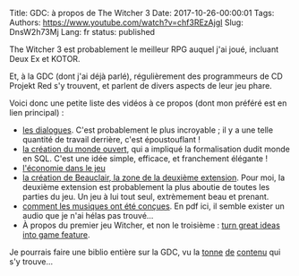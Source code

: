 Title: GDC: à propos de The Witcher 3
Date: 2017-10-26-00:00:01
Tags: 
Authors: https://www.youtube.com/watch?v=chf3REzAjgI
Slug: DnsW2h73Mj
Lang: fr
status: published

The Witcher 3 est probablement le meilleur RPG auquel j'ai joué,
incluant Deux Ex et KOTOR.

Et, à la GDC (dont j'ai déjà parlé), régulièrement des programmeurs
de CD Projekt Red s'y trouvent,
et parlent de divers aspects de leur jeu phare.

Voici donc une petite liste des vidéos à ce propos (dont mon préféré est en lien principal) :

- [les dialogues](https://www.youtube.com/watch?v=chf3REzAjgI). C'est probablement le plus incroyable ; il y a une telle quantité de travail derrière, c'est époustouflant !
- [la création du monde ouvert](https://www.youtube.com/watch?v=p8CMYD_5gE8), qui a impliqué la formalisation dudit monde en SQL. C'est une idée simple, efficace, et franchement élégante !
- [l'économie dans le jeu](https://www.youtube.com/watch?v=2P82lz6z8FU)
- [la création de Beauclair, la zone de la deuxième extension](https://www.youtube.com/watch?v=9vEfH9SJ9mY). Pour moi, la deuxième extension est probablement la plus aboutie de toutes les parties du jeu. Un jeu à lui tout seul, extrèmement beau et prenant.
- [comment les musiques ont été conçues](http://www.gdcvault.com/play/1023012). En pdf ici, il semble exister un audio que je n'ai hélas pas trouvé…
- À propos du premier jeu Witcher, et non le troisième : [turn great ideas into game feature](https://www.youtube.com/watch?v=moW8-MXjivs).

Je pourrais faire une biblio entière sur la GDC,
vu la [t](https://www.youtube.com/watch?v=EVGonAUUQ8c)[o](https://www.youtube.com/watch?v=8bW2pw9jEto)[n](https://www.youtube.com/watch?v=U4FNBMZsqrY)[n](https://www.youtube.com/watch?v=priaBvs441Y)[e](https://www.youtube.com/watch?v=9yydYjQ1GLg) [d](https://www.youtube.com/watch?v=HLWY7fCXUwE)[e](https://www.youtube.com/watch?v=W_okgL6HJX8) [c](https://www.youtube.com/watch?v=1nEJOkTjJqk)[o](https://www.youtube.com/watch?v=tR-9oXiytsk)[n](https://www.youtube.com/watch?v=65crLKNQR0E)[t](https://www.youtube.com/watch?v=C7307qRmlMI)[e](https://www.youtube.com/watch?v=hri6M1AAoSo)[n](https://www.youtube.com/watch?v=WumyfLEa6bU)[u](https://www.youtube.com/watch?v=FhKjv7CPUqw) qui s'y trouve…
